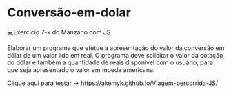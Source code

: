 # Conversão-em-dolar
💻Exercício 7-k do Manzano com JS
<p>Elaborar um programa que efetue a apresentação do valor da conversão em dólar de um valor lido em
real. O programa deve solicitar o valor da cotação do dólar e também a quantidade de reais disponível
com o usuário, para que seja apresentado o valor em moeda americana.</p>
<p>Clique aqui para testar -> https://akemyk.github.io/Viagem-percorrida-JS/ </p>
